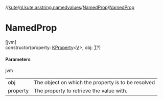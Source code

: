 //[kute](../../../index.md)/[nl.kute.asstring.namedvalues](../index.md)/[NamedProp](index.md)/[NamedProp](-named-prop.md)

# NamedProp

[jvm]\
constructor(property: [KProperty](https://kotlinlang.org/api/latest/jvm/stdlib/kotlin.reflect/-k-property/index.html)&lt;[V](index.md)&gt;, obj: [T](index.md)?)

#### Parameters

jvm

| | |
|---|---|
| obj | The object on which the property is to be resolved |
| property | The property to retrieve the value with. |
